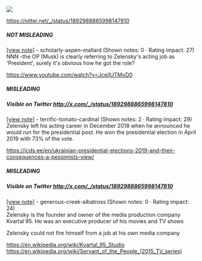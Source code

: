 ![](https://i.imgur.com/1WHCFDB.png)

https://nitter.net/_/status/1892988865998147810
##### NOT MISLEADING

[[view note]](https://x.com/i/birdwatch/n/1893032824695070997) - scholarly-aspen-mallard (Shown notes: 0 · Rating impact: 27)\
NNN -the OP (Musk) is clearly referring to Zelensky's acting job as 'President', surely it's obvious how he got the role?

https://www.youtube.com/watch?v=JceiIUTMvD0

##### MISLEADING
##### Visible on Twitter http://x.com/_/status/1892988865998147810
[[view note]](https://x.com/i/birdwatch/n/1893024698180456774) - terrific-tomato-cardinal (Shown notes: 2 · Rating impact: 29)\
Zelensky left his acting career in December 2018 when he announced he would run for the presidential post. He won the presidential election in April 2019 with 73% of the vote. 


https://icds.ee/en/ukrainian-presidential-elections-2019-and-their-consequences-a-pessimists-view/

##### MISLEADING
##### Visible on Twitter http://x.com/_/status/1892988865998147810
[[view note]](https://x.com/i/birdwatch/n/1893031756455940290) - generous-creek-albatross (Shown notes: 0 · Rating impact: 24)\
Zelensky is the founder and owner of the media production company Kvartal 95. He was an executive producer of his movies and TV shows

Zelensky could not fire himself from a job at his own media company

https://en.wikipedia.org/wiki/Kvartal_95_Studio
https://en.wikipedia.org/wiki/Servant_of_the_People_(2015_TV_series)
